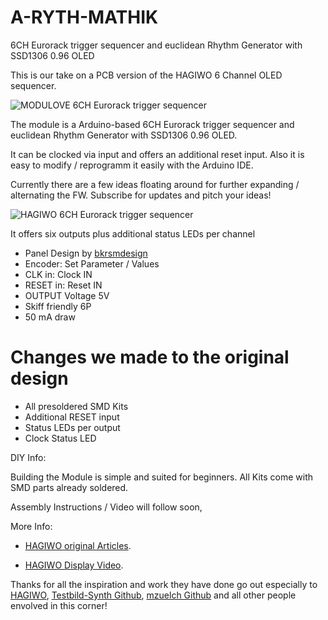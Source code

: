 # A-RYTH-MATHIK
6CH Eurorack trigger sequencer and euclidean Rhythm Generator with SSD1306 0.96 OLED

This is our take on a PCB version of the HAGIWO 6 Channel OLED sequencer.

![MODULOVE 6CH Eurorack trigger sequencer](https://modulove.de/arythmatik-b1/Modulove_A-RYTH-MATIK_Productshots_FrontPanel_PCB.jpg)

The module is a Arduino-based 6CH Eurorack trigger sequencer and euclidean Rhythm Generator with SSD1306 0.96 OLED.

It can be clocked via input and offers an additional reset input.
Also it is easy to modify / reprogramm it easily with the Arduino IDE.

Currently there are a few ideas floating around for further expanding / alternating the FW.
Subscribe for updates and pitch your ideas!

![HAGIWO 6CH Eurorack trigger sequencer](https://modulove.de/arythmatik-b1/Modulove_A-RYTH-MATIK_Productshots_Front.jpg)

It offers six outputs plus additional status LEDs per channel

- Panel Design by [bkrsmdesign](https://www.instagram.com/bkrsmdesign/ "Sasha Kruse")
- Encoder: Set Parameter / Values
- CLK in: Clock IN
- RESET in: Reset IN
- OUTPUT Voltage 5V
- Skiff friendly 6P
- 50 mA draw

<h1>Changes we made to the original design</h1>
<ul>
	<li>All presoldered SMD Kits</li>
	<li>Additional RESET input</li>
	<li>Status LEDs per output</li>
	<li>Clock Status LED</li>
	
</ul>


DIY Info:

Building the Module is simple and suited for beginners. All Kits come with SMD parts already soldered.

Assembly Instructions / Video will follow soon,

More Info:

- [HAGIWO original Articles](https://note.com/solder_state/n/n4c600f2431c3 "HAGIWO Sync LFO module article").

- [HAGIWO Display Video](https://www.youtube.com/watch?v=m64jyVz2w3M "HAGIWO Clock Sync LFO module Youtube Video").


Thanks for all the inspiration and work they have done go out especially to [HAGIWO](https://www.youtube.com/@HAGIWO "HAGIWO Youtube Channel"), [Testbild-Synth Github](https://github.com/Testbild-synth "Testbild-synth Github Page"), [mzuelch Github](https://github.com/mzuelch "Michael Zülch Github Page") and all other people envolved in this corner!
